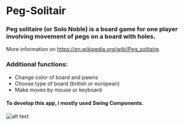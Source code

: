 # Peg-Solitair
### Peg solitaire (or Solo Noble) is a board game for one player involving movement of pegs on a board with holes.
More information on https://en.wikipedia.org/wiki/Peg_solitaire.

### Additional functions: 
- Change color of board and pawns
- Choose type of board (british or european)
- Make moves by mouse or keyboard

#### To develop this app, i mostly used Swing Components.

![alt text](https://imgur.com/9JG4BSG.png)
